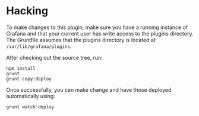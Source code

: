 # Hacking

To make changes to this plugin, make sure you have a running instance of Grafana and that your current user has write access to the plugins directory.
The Gruntfile assumes that the plugins directory is located at `/var/lib/grafana/plugins`.

After checking out the source tree, run:

    npm install
    grunt
    grunt copy:deploy

Once successfully, you can make change and have those deployed automatically using:

    grunt watch:deploy
